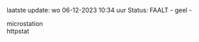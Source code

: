 laatste update: 
wo 06-12-2023 10:34   uur 
Status: FAALT - geel - 
<div class="service Y">microstation</div><div class="service G">httpstat</div>